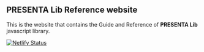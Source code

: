 ## PRESENTA Lib Reference website

This is the website that contains the Guide and Reference of **PRESENTA Lib** javascript library.

[![Netlify Status](https://api.netlify.com/api/v1/badges/cec8aa09-6d92-424c-8e6e-6b7419188857/deploy-status)](https://app.netlify.com/sites/presenta-lib-reference/deploys)
